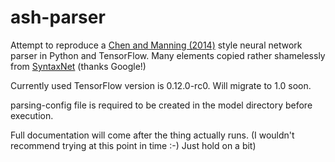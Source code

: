 # ash-parser

Attempt to reproduce a [Chen and Manning (2014)](http://cs.stanford.edu/people/danqi/papers/emnlp2014.pdf) style neural network parser in Python and TensorFlow. Many elements copied rather shamelessly from [SyntaxNet](https://github.com/tensorflow/models/tree/master/syntaxnet) (thanks Google!)

Currently used TensorFlow version is 0.12.0-rc0. Will migrate to 1.0 soon.

parsing-config file is required to be created in the model directory before execution.

Full documentation will come after the thing actually runs. (I wouldn't recommend trying at this point in time :-) Just hold on a bit)
